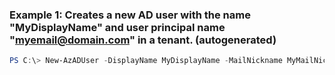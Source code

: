 ### Example 1: Creates a new AD user with the name "MyDisplayName" and user principal name "myemail@domain.com" in a tenant. (autogenerated)
```powershell
PS C:\> New-AzADUser -DisplayName MyDisplayName -MailNickname MyMailNickName -Password $SecureStringPassword -UserPrincipalName myemail@domain.com
```

